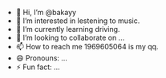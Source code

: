 - 👋 Hi, I’m @bakayy
- 👀 I’m interested in lestening to music.
- 🌱 I’m currently learning driving.
- 💞️ I’m looking to collaborate on ...
- 📫 How to reach me 1969605064 is my qq.
- 😄 Pronouns: ...
- ⚡ Fun fact: ...

<!---
bakayy/bakayy is a ✨ special ✨ repository because its `README.md` (this file) appears on your GitHub profile.
You can click the Preview link to take a look at your changes.
--->

